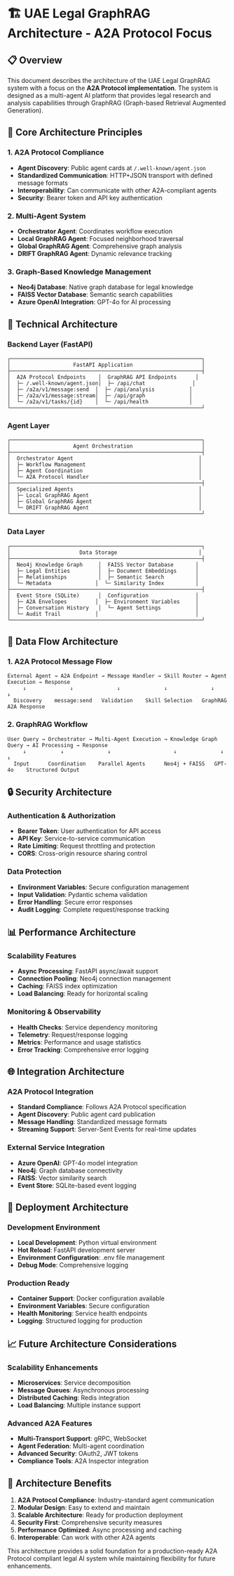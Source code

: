 # **🏗️ UAE Legal GraphRAG Architecture - A2A Protocol Focus**

## **📋 Overview**

This document describes the architecture of the UAE Legal GraphRAG system with a focus on the **A2A Protocol implementation**. The system is designed as a multi-agent AI platform that provides legal research and analysis capabilities through GraphRAG (Graph-based Retrieval Augmented Generation).

## **🎯 Core Architecture Principles**

### **1. A2A Protocol Compliance**
- **Agent Discovery**: Public agent cards at `/.well-known/agent.json`
- **Standardized Communication**: HTTP+JSON transport with defined message formats
- **Interoperability**: Can communicate with other A2A-compliant agents
- **Security**: Bearer token and API key authentication

### **2. Multi-Agent System**
- **Orchestrator Agent**: Coordinates workflow execution
- **Local GraphRAG Agent**: Focused neighborhood traversal
- **Global GraphRAG Agent**: Comprehensive graph analysis
- **DRIFT GraphRAG Agent**: Dynamic relevance tracking

### **3. Graph-Based Knowledge Management**
- **Neo4j Database**: Native graph database for legal knowledge
- **FAISS Vector Database**: Semantic search capabilities
- **Azure OpenAI Integration**: GPT-4o for AI processing

## **🔧 Technical Architecture**

### **Backend Layer (FastAPI)**
```
┌─────────────────────────────────────────────────────────────┐
│                    FastAPI Application                      │
├─────────────────────────────────────────────────────────────┤
│  A2A Protocol Endpoints    │  GraphRAG API Endpoints      │
│  ├─ /.well-known/agent.json│  ├─ /api/chat               │
│  ├─ /a2a/v1/message:send  │  ├─ /api/analysis           │
│  ├─ /a2a/v1/message:stream│  ├─ /api/graph              │
│  └─ /a2a/v1/tasks/{id}    │  └─ /api/health             │
└─────────────────────────────────────────────────────────────┘
```

### **Agent Layer**
```
┌─────────────────────────────────────────────────────────────┐
│                    Agent Orchestration                      │
├─────────────────────────────────────────────────────────────┤
│  Orchestrator Agent                                        │
│  ├─ Workflow Management                                    │
│  ├─ Agent Coordination                                     │
│  └─ A2A Protocol Handler                                   │
├─────────────────────────────────────────────────────────────┤
│  Specialized Agents                                        │
│  ├─ Local GraphRAG Agent                                   │
│  ├─ Global GraphRAG Agent                                  │
│  └─ DRIFT GraphRAG Agent                                   │
└─────────────────────────────────────────────────────────────┘
```

### **Data Layer**
```
┌─────────────────────────────────────────────────────────────┐
│                      Data Storage                          │
├─────────────────────────────────────────────────────────────┤
│  Neo4j Knowledge Graph     │  FAISS Vector Database       │
│  ├─ Legal Entities         │  ├─ Document Embeddings      │
│  ├─ Relationships          │  ├─ Semantic Search          │
│  └─ Metadata              │  └─ Similarity Index          │
├─────────────────────────────────────────────────────────────┤
│  Event Store (SQLite)      │  Configuration               │
│  ├─ A2A Envelopes         │  ├─ Environment Variables     │
│  ├─ Conversation History   │  └─ Agent Settings           │
│  └─ Audit Trail           │                               │
└─────────────────────────────────────────────────────────────┘
```

## **🔄 Data Flow Architecture**

### **1. A2A Protocol Message Flow**
```
External Agent → A2A Endpoint → Message Handler → Skill Router → Agent Execution → Response
     ↓              ↓              ↓              ↓              ↓              ↓
  Discovery    message:send   Validation    Skill Selection   GraphRAG      A2A Response
```

### **2. GraphRAG Workflow**
```
User Query → Orchestrator → Multi-Agent Execution → Knowledge Graph Query → AI Processing → Response
     ↓           ↓              ↓                    ↓              ↓           ↓
  Input      Coordination    Parallel Agents      Neo4j + FAISS   GPT-4o    Structured Output
```

## **🔒 Security Architecture**

### **Authentication & Authorization**
- **Bearer Token**: User authentication for API access
- **API Key**: Service-to-service communication
- **Rate Limiting**: Request throttling and protection
- **CORS**: Cross-origin resource sharing control

### **Data Protection**
- **Environment Variables**: Secure configuration management
- **Input Validation**: Pydantic schema validation
- **Error Handling**: Secure error responses
- **Audit Logging**: Complete request/response tracking

## **📊 Performance Architecture**

### **Scalability Features**
- **Async Processing**: FastAPI async/await support
- **Connection Pooling**: Neo4j connection management
- **Caching**: FAISS index optimization
- **Load Balancing**: Ready for horizontal scaling

### **Monitoring & Observability**
- **Health Checks**: Service dependency monitoring
- **Telemetry**: Request/response logging
- **Metrics**: Performance and usage statistics
- **Error Tracking**: Comprehensive error logging

## **🌐 Integration Architecture**

### **A2A Protocol Integration**
- **Standard Compliance**: Follows A2A Protocol specification
- **Agent Discovery**: Public agent card publication
- **Message Handling**: Standardized message formats
- **Streaming Support**: Server-Sent Events for real-time updates

### **External Service Integration**
- **Azure OpenAI**: GPT-4o model integration
- **Neo4j**: Graph database connectivity
- **FAISS**: Vector similarity search
- **Event Store**: SQLite-based event logging

## **🚀 Deployment Architecture**

### **Development Environment**
- **Local Development**: Python virtual environment
- **Hot Reload**: FastAPI development server
- **Environment Configuration**: .env file management
- **Debug Mode**: Comprehensive logging

### **Production Ready**
- **Container Support**: Docker configuration available
- **Environment Variables**: Secure configuration
- **Health Monitoring**: Service health endpoints
- **Logging**: Structured logging for production

## **📈 Future Architecture Considerations**

### **Scalability Enhancements**
- **Microservices**: Service decomposition
- **Message Queues**: Asynchronous processing
- **Distributed Caching**: Redis integration
- **Load Balancing**: Multiple instance support

### **Advanced A2A Features**
- **Multi-Transport Support**: gRPC, WebSocket
- **Agent Federation**: Multi-agent coordination
- **Advanced Security**: OAuth2, JWT tokens
- **Compliance Tools**: A2A Inspector integration

## **🎯 Architecture Benefits**

1. **A2A Protocol Compliance**: Industry-standard agent communication
2. **Modular Design**: Easy to extend and maintain
3. **Scalable Architecture**: Ready for production deployment
4. **Security First**: Comprehensive security measures
5. **Performance Optimized**: Async processing and caching
6. **Interoperable**: Can work with other A2A agents

This architecture provides a solid foundation for a production-ready A2A Protocol compliant legal AI system while maintaining flexibility for future enhancements.
